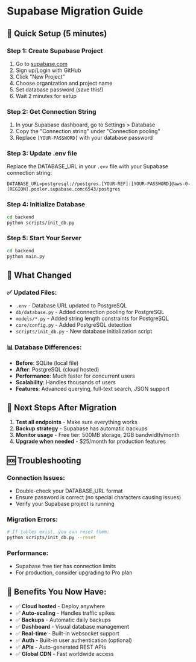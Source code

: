 # Supabase Migration Guide

## 🚀 Quick Setup (5 minutes)

### Step 1: Create Supabase Project

1. Go to [supabase.com](https://supabase.com)
2. Sign up/Login with GitHub
3. Click "New Project"
4. Choose organization and project name
5. Set database password (save this!)
6. Wait 2 minutes for setup

### Step 2: Get Connection String

1. In your Supabase dashboard, go to Settings > Database
2. Copy the "Connection string" under "Connection pooling"
3. Replace `[YOUR-PASSWORD]` with your database password

### Step 3: Update .env file

Replace the DATABASE_URL in your `.env` file with your Supabase connection string:

```
DATABASE_URL=postgresql://postgres.[YOUR-REF]:[YOUR-PASSWORD]@aws-0-[REGION].pooler.supabase.com:6543/postgres
```

### Step 4: Initialize Database

```bash
cd backend
python scripts/init_db.py
```

### Step 5: Start Your Server

```bash
cd backend
python main.py
```

## 🔧 What Changed

### ✅ Updated Files:

- `.env` - Database URL updated to PostgreSQL
- `db/database.py` - Added connection pooling for PostgreSQL
- `models/*.py` - Added string length constraints for PostgreSQL
- `core/config.py` - Added PostgreSQL detection
- `scripts/init_db.py` - New database initialization script

### 📊 Database Differences:

- **Before**: SQLite (local file)
- **After**: PostgreSQL (cloud hosted)
- **Performance**: Much faster for concurrent users
- **Scalability**: Handles thousands of users
- **Features**: Advanced querying, full-text search, JSON support

## 🎯 Next Steps After Migration

1. **Test all endpoints** - Make sure everything works
2. **Backup strategy** - Supabase has automatic backups
3. **Monitor usage** - Free tier: 500MB storage, 2GB bandwidth/month
4. **Upgrade when needed** - $25/month for production features

## 🆘 Troubleshooting

### Connection Issues:

- Double-check your DATABASE_URL format
- Ensure password is correct (no special characters causing issues)
- Verify your Supabase project is running

### Migration Errors:

```bash
# If tables exist, you can reset them:
python scripts/init_db.py --reset
```

### Performance:

- Supabase free tier has connection limits
- For production, consider upgrading to Pro plan

## 🎉 Benefits You Now Have:

- ✅ **Cloud hosted** - Deploy anywhere
- ✅ **Auto-scaling** - Handles traffic spikes
- ✅ **Backups** - Automatic daily backups
- ✅ **Dashboard** - Visual database management
- ✅ **Real-time** - Built-in websocket support
- ✅ **Auth** - Built-in user authentication (optional)
- ✅ **APIs** - Auto-generated REST APIs
- ✅ **Global CDN** - Fast worldwide access
